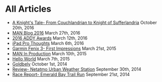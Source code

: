 # All Articles

- [A Knight's Tale- From Couchlandrian to Knight of Sufferlandria](articles/20161020%20A%20Knight's%20Tale-%20From%20Couchlandrian%20to%20Knight%20of%20Sufferlandria.md) October 20th, 2016
- [MAN Blog 2016](articles/20160327%20MAN%20Blog%202016.md) March 27th, 2016
- [2016 ADDY Awards](articles/20160312%202016%20ADDY%20Awards.md) March 12th, 2016
- [iPad Pro Thoughts](articles/20160306%20iPad%20Pro%20Thoughts.md) March 6th, 2016
- [Garmin Fenix 3- First Impressions](articles/20150321%20Garmin%20Fenix%203-%20First%20Impressions.md) March 21st, 2015
- [MAN In Production](articles/20150310%20MAN%20In%20Production.md) March 10th, 2015
- [Hello World](articles/20150307%20Hello%20World.md) March 7th, 2015
- [Goldbely](articles/20141001%20Goldbely.md) October 1st, 2014
- [Review- Netatmo Urban Weather Station](articles/20140930%20Review-%20Netatmo%20Urban%20Weather%20Station.md) September 30th, 2014
- [Race Report- Emerald Bay Trail Run](articles/20140921%20Race%20Report-%20Emerald%20Bay%20Trail%20Run.md) September 21st, 2014
